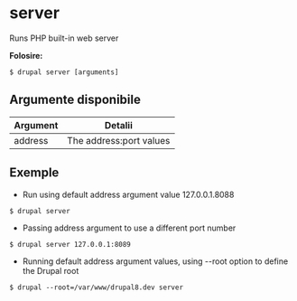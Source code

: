 # server
Runs PHP built-in web server

**Folosire:**
```
$ drupal server [arguments] 
```

## Argumente disponibile
Argument | Detalii
---------|-------------
address | The address:port values

## Exemple
* Run using default address argument value 127.0.0.1.8088
```
$ drupal server
```
* Passing address argument to use a different port number
```
$ drupal server 127.0.0.1:8089
```
* Running default address argument values, using --root option to define the Drupal root
```
$ drupal --root=/var/www/drupal8.dev server
```

